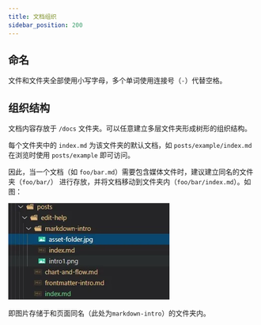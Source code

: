 ```yaml
---
title: 文档组织
sidebar_position: 200
---
```


## 命名

文件和文件夹全部使用小写字母，多个单词使用连接号（`-`）代替空格。

## 组织结构

文档内容存放于 `/docs` 文件夹。可以任意建立多层文件夹形成树形的组织结构。

每个文件夹中的 `index.md` 为该文件夹的默认文档，如 `posts/example/index.md` 在浏览时使用 `posts/example` 即可访问。

因此，当一个文档（如 `foo/bar.md`）需要包含媒体文件时，建议建立同名的文件夹（`foo/bar/`） 进行存放，并将文档移动到文件夹内（`foo/bar/index.md`）。如图：

![文件组织结构](asset-folder.jpg)

即图片存储于和页面同名（此处为`markdown-intro`）的文件夹内。
